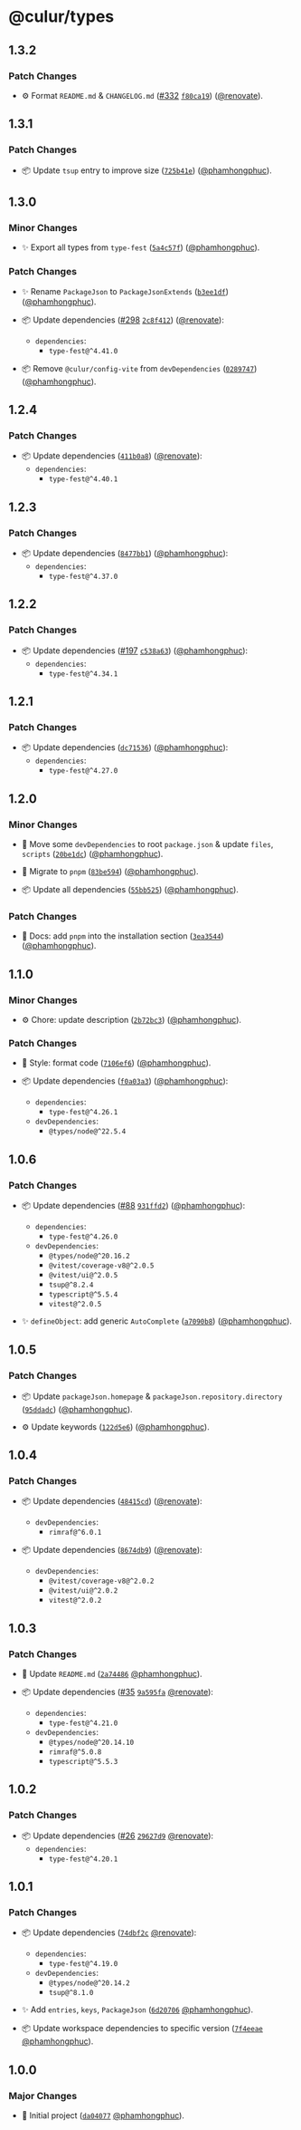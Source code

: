 # @culur/types

## 1.3.2

### Patch Changes

- ⚙️ Format `README.md` & `CHANGELOG.md` ([#332](https://github.com/culur/culur/pull/332) [`f80ca19`](https://github.com/culur/culur/commit/f80ca193496caa19abf584454b7740070c7ad7dc)) ([@renovate](https://github.com/apps/renovate)).

## 1.3.1

### Patch Changes

- 📦 Update `tsup` entry to improve size ([`725b41e`](https://github.com/culur/culur/commit/725b41ece53848a0135540d7cb4c5e617fabec89)) ([@phamhongphuc](https://github.com/phamhongphuc)).

## 1.3.0

### Minor Changes

- ✨ Export all types from `type-fest` ([`5a4c57f`](https://github.com/culur/culur/commit/5a4c57f6b069b55a75359de9c39fb9dadc8d37a9)) ([@phamhongphuc](https://github.com/phamhongphuc)).

### Patch Changes

- ✨ Rename `PackageJson` to `PackageJsonExtends` ([`b3ee1df`](https://github.com/culur/culur/commit/b3ee1dfbacf669b4bc4e95a2631ba18faaecfbff)) ([@phamhongphuc](https://github.com/phamhongphuc)).

- 📦 Update dependencies ([#298](https://github.com/culur/culur/pull/298) [`2c8f412`](https://github.com/culur/culur/commit/2c8f412137415e144cab96d791808305bd2e2087)) ([@renovate](https://github.com/apps/renovate)):
  - `dependencies`:
    - `type-fest@^4.41.0`

- 📦 Remove `@culur/config-vite` from `devDependencies` ([`0289747`](https://github.com/culur/culur/commit/02897471b2b06f5330428fc1247158afb7365cc4)) ([@phamhongphuc](https://github.com/phamhongphuc)).

## 1.2.4

### Patch Changes

- 📦 Update dependencies ([`411b0a8`](https://github.com/culur/culur/commit/411b0a8b61a18be6d22c74b098e7a0e519fa289d)) ([@renovate](https://github.com/apps/renovate)):
  - `dependencies`:
    - `type-fest@^4.40.1`

## 1.2.3

### Patch Changes

- 📦 Update dependencies ([`8477bb1`](https://github.com/culur/culur/commit/8477bb1ab445164fa92108bda30c56cde5daf549)) ([@phamhongphuc](https://github.com/phamhongphuc)):
  - `dependencies`:
    - `type-fest@^4.37.0`

## 1.2.2

### Patch Changes

- 📦 Update dependencies ([#197](https://github.com/culur/culur/pull/197) [`c538a63`](https://github.com/culur/culur/commit/c538a635ce3170e3adbb189f3d913137cd56b0a5)) ([@phamhongphuc](https://github.com/phamhongphuc)):
  - `dependencies`:
    - `type-fest@^4.34.1`

## 1.2.1

### Patch Changes

- 📦 Update dependencies ([`dc71536`](https://github.com/culur/culur/commit/dc71536bf73e88a65f3f1794e9b0882977715ca0)) ([@phamhongphuc](https://github.com/phamhongphuc)):
  - `dependencies`:
    - `type-fest@^4.27.0`

## 1.2.0

### Minor Changes

- 🔨 Move some `devDependencies` to root `package.json` & update `files`, `scripts` ([`20be1dc`](https://github.com/culur/culur/commit/20be1dc915fd9369a848e8ada356099bfa942ea7)) ([@phamhongphuc](https://github.com/phamhongphuc)).

- 🔨 Migrate to `pnpm` ([`83be594`](https://github.com/culur/culur/commit/83be59407b83f4d6e84406f19e1d14b4d7660c15)) ([@phamhongphuc](https://github.com/phamhongphuc)).

- 📦 Update all dependencies ([`55bb525`](https://github.com/culur/culur/commit/55bb525f6974895b29cb3c9df967cb2cc90a8cd8)) ([@phamhongphuc](https://github.com/phamhongphuc)).

### Patch Changes

- 📝 Docs: add `pnpm` into the installation section ([`3ea3544`](https://github.com/culur/culur/commit/3ea3544f1c800f61b1f9aca4c74824f9337d0099)) ([@phamhongphuc](https://github.com/phamhongphuc)).

## 1.1.0

### Minor Changes

- ⚙️ Chore: update description ([`2b72bc3`](https://github.com/culur/culur/commit/2b72bc3549b77b20a88764b326cb277e0b3bc58f)) ([@phamhongphuc](https://github.com/phamhongphuc)).

### Patch Changes

- 🎨 Style: format code ([`7106ef6`](https://github.com/culur/culur/commit/7106ef687bd13fe3e695a241a95bb2168ef67d25)) ([@phamhongphuc](https://github.com/phamhongphuc)).

- 📦 Update dependencies ([`f0a03a3`](https://github.com/culur/culur/commit/f0a03a33fbca1233f3d4fecb2e47d6adde48ae6f)) ([@phamhongphuc](https://github.com/phamhongphuc)):
  - `dependencies`:
    - `type-fest@^4.26.1`
  - `devDependencies`:
    - `@types/node@^22.5.4`

## 1.0.6

### Patch Changes

- 📦 Update dependencies ([#88](https://github.com/culur/culur/pull/88) [`931ffd2`](https://github.com/culur/culur/commit/931ffd24457c410ee28a3a38fef93a97527a85d6)) ([@phamhongphuc](https://github.com/phamhongphuc)):
  - `dependencies`:
    - `type-fest@^4.26.0`
  - `devDependencies`:
    - `@types/node@^20.16.2`
    - `@vitest/coverage-v8@^2.0.5`
    - `@vitest/ui@^2.0.5`
    - `tsup@^8.2.4`
    - `typescript@^5.5.4`
    - `vitest@^2.0.5`

- ✨ `defineObject`: add generic `AutoComplete` ([`a7090b8`](https://github.com/culur/culur/commit/a7090b8cc085784b78517e2a9a73a63ab9f64b18)) ([@phamhongphuc](https://github.com/phamhongphuc)).

## 1.0.5

### Patch Changes

- 📦 Update `packageJson.homepage` & `packageJson.repository.directory` ([`95ddadc`](https://github.com/culur/culur/commit/95ddadc3dc22af28bb67ff55d02b366176e8685f)) ([@phamhongphuc](https://github.com/phamhongphuc)).

- ⚙️ Update keywords ([`122d5e6`](https://github.com/culur/culur/commit/122d5e69a98a821ede2c5c60db5169f45c6b3fc1)) ([@phamhongphuc](https://github.com/phamhongphuc)).

## 1.0.4

### Patch Changes

- 📦 Update dependencies ([`48415cd`](https://github.com/culur/culur/commit/48415cd678f229f7de42a24141ebf6ab76aa2d19)) ([@renovate](https://github.com/apps/renovate)):
  - `devDependencies`:
    - `rimraf@^6.0.1`

- 📦 Update dependencies ([`8674db9`](https://github.com/culur/culur/commit/8674db941572a49cc16a9c53e981fed32e8aebcf)) ([@renovate](https://github.com/apps/renovate)):
  - `devDependencies`:
    - `@vitest/coverage-v8@^2.0.2`
    - `@vitest/ui@^2.0.2`
    - `vitest@^2.0.2`

## 1.0.3

### Patch Changes

- 📝 Update `README.md` ([`2a74486`](https://github.com/culur/culur/commit/2a744863a5ba8378906547713fde5033ea85939c) [@phamhongphuc](https://github.com/phamhongphuc)).

- 📦 Update dependencies ([#35](https://github.com/culur/culur/pull/35) [`9a595fa`](https://github.com/culur/culur/commit/9a595fae5f9505e9afdc872a2f670c08bb53d419) [@renovate](https://github.com/apps/renovate)):
  - `dependencies`:
    - `type-fest@^4.21.0`
  - `devDependencies`:
    - `@types/node@^20.14.10`
    - `rimraf@^5.0.8`
    - `typescript@^5.5.3`

## 1.0.2

### Patch Changes

- 📦 Update dependencies ([#26](https://github.com/culur/culur/pull/26) [`29627d9`](https://github.com/culur/culur/commit/29627d9f3d8966a6010e89fb79c61efd9aa3ba69) [@renovate](https://github.com/apps/renovate)):
  - `dependencies`:
    - `type-fest@^4.20.1`

## 1.0.1

### Patch Changes

- 📦 Update dependencies ([`74dbf2c`](https://github.com/culur/culur/commit/74dbf2c0050b30e9289aa7879c4cbb9ac103f4d3) [@renovate](https://github.com/apps/renovate)):
  - `dependencies`:
    - `type-fest@^4.19.0`
  - `devDependencies`:
    - `@types/node@^20.14.2`
    - `tsup@^8.1.0`

- ✨ Add `entries`, `keys`, `PackageJson` ([`6d20706`](https://github.com/culur/culur/commit/6d20706b7325101ea152b1ce6576c6d83deaaea0) [@phamhongphuc](https://github.com/phamhongphuc)).

- 📦 Update workspace dependencies to specific version ([`7f4eeae`](https://github.com/culur/culur/commit/7f4eeae4fa2c2dbed218675e8ce2cc91ca0bc4c3) [@phamhongphuc](https://github.com/phamhongphuc)).

## 1.0.0

### Major Changes

- 🎉 Initial project ([`da04077`](https://github.com/culur/culur/commit/da04077fb6051a7654da7f3df07de0e6ab9011d5) [@phamhongphuc](https://github.com/phamhongphuc)).
